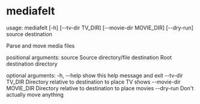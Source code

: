 # mediafelt
usage: mediafelt [-h] [--tv-dir TV_DIR] [--movie-dir MOVIE_DIR] [--dry-run]
                 source destination

Parse and move media files

positional arguments:
  source                Source directory/file
  destination           Root destination directory

optional arguments:
  -h, --help            show this help message and exit
  --tv-dir TV_DIR       Directory relative to destination to place TV shows
  --movie-dir MOVIE_DIR
                        Directory relative to destination to place movies
  --dry-run             Don't actually move anything


